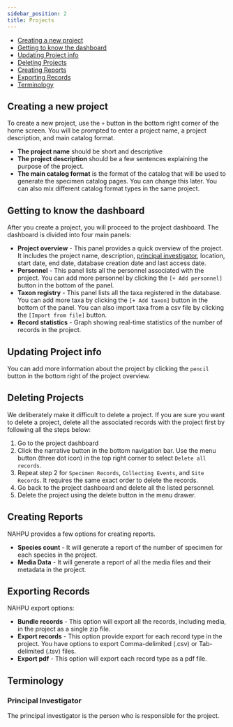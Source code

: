 ```yaml
---
sidebar_position: 2
title: Projects
---
```


- [Creating a new project](#creating-a-new-project)
- [Getting to know the dashboard](#getting-to-know-the-dashboard)
- [Updating Project info](#updating-project-info)
- [Deleting Projects](#deleting-projects)
- [Creating Reports](#creating-reports)
- [Exporting Records](#exporting-records)
- [Terminology](#terminology)

## Creating a new project

To create a new project, use the `+` button in the bottom right corner of the home screen. You will be prompted to enter a project name, a project description, and main catalog format.

- **The project name** should be short and descriptive
- **The project description** should be a few sentences explaining the purpose of the project.
- **The main catalog format** is the format of the catalog that will be used to generate the specimen catalog pages. You can change this later. You can also mix different catalog format types in the same project.

## Getting to know the dashboard

After you create a project, you will proceed to the project dashboard. The dashboard is divided into four main panels:

- **Project overview** - This panel provides a quick overview of the project. It includes the project name, description, [principal investigator](/projects#principal-investigator), location, start date, end date, database creation date and last access date.
- **Personnel** - This panel lists all the personnel associated with the project. You can add more personnel by clicking the `[+ Add personnel]` button in the bottom of the panel.
- **Taxon registry** - This panel lists all the taxa registered in the database. You can add more taxa by clicking the `[+ Add taxon]` button in the bottom of the panel. You can also import taxa from a csv file by clicking the `[Import from file]` button.
- **Record statistics** - Graph showing real-time statistics of the number of records in the project.

## Updating Project info

You can add more information about the project by clicking the `pencil` button in the bottom right of the project overview.

## Deleting Projects

We deliberately make it difficult to delete a project. If you are sure you want to delete a project, delete all the associated records with the project first by following all the steps below:

1. Go to the project dashboard
2. Click the narrative button in the bottom navigation bar. Use the menu button (three dot icon) in the top right corner to select `Delete all records`.
3. Repeat step 2 for `Specimen Records`, `Collecting Events`, and `Site Records`. It requires the same exact order to delete the records.
4. Go back to the project dashboard and delete all the listed personnel.
5. Delete the project using the delete button in the menu drawer.

## Creating Reports

NAHPU provides a few options for creating reports.

- **Species count** - It will generate a report of the number of specimen for each species in the project.
- **Media Data** - It will generate a report of all the media files and their metadata in the project.

## Exporting Records

NAHPU export options:

- **Bundle records** - This option will export all the records, including media, in the project as a single zip file.
- **Export records** - This option provide export for each record type in the project. You have options to export Comma-delimited (.csv) or Tab-delimited (.tsv) files.
- **Export pdf** - This option will export each record type as a pdf file.

## Terminology

### Principal Investigator

The principal investigator is the person who is responsible for the project.
